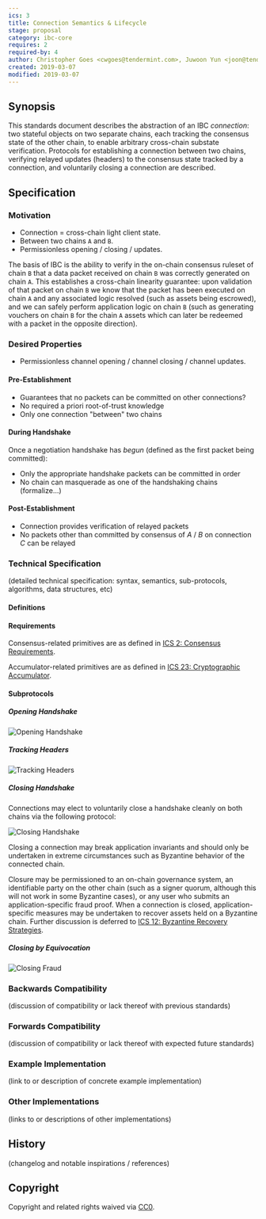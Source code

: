 ```yaml
---
ics: 3
title: Connection Semantics & Lifecycle
stage: proposal
category: ibc-core
requires: 2
required-by: 4
author: Christopher Goes <cwgoes@tendermint.com>, Juwoon Yun <joon@tendermint.com>
created: 2019-03-07
modified: 2019-03-07
---
```


## Synopsis

This standards document describes the abstraction of an IBC *connection*: two stateful objects on two separate chains, each tracking the consensus state of the other chain, to enable arbitrary cross-chain substate verification. Protocols for establishing a connection between two chains, verifying relayed updates (headers) to the consensus state tracked by a connection, and voluntarily closing a connection are described.

## Specification

### Motivation

- Connection = cross-chain light client state.
- Between two chains `A` and `B`.
- Permissionless opening / closing / updates.

The basis of IBC is the ability to verify in the on-chain consensus ruleset of chain `B` that a data packet received on chain `B` was correctly generated on chain `A`. This establishes a cross-chain linearity guarantee: upon validation of that packet on chain `B` we know that the packet has been executed on chain `A` and any associated logic resolved (such as assets being escrowed), and we can safely perform application logic on chain `B` (such as generating vouchers on chain `B` for the chain `A` assets which can later be redeemed with a packet in the opposite direction).

### Desired Properties

- Permissionless channel opening / channel closing / channel updates.

#### Pre-Establishment

- Guarantees that no packets can be committed on other connections?
- No required a priori root-of-trust knowledge
- Only one connection "between" two chains

#### During Handshake

Once a negotiation handshake has *begun* (defined as the first packet being committed):

- Only the appropriate handshake packets can be committed in order
- No chain can masquerade as one of the handshaking chains (formalize...)

#### Post-Establishment

- Connection provides verification of relayed packets
- No packets other than committed by consensus of *A* / *B* on connection *C* can be relayed

### Technical Specification

(detailed technical specification: syntax, semantics, sub-protocols, algorithms, data structures, etc)

#### Definitions


#### Requirements

Consensus-related primitives are as defined in [ICS 2: Consensus Requirements](../spec/ics-2-consensus-requirements).

Accumulator-related primitives are as defined in [ICS 23: Cryptographic Accumulator](../spec/ics-23-cryptographic-accumulator).

#### Subprotocols

##### Opening Handshake

![Opening Handshake](opening_handshake.png)

##### Tracking Headers

![Tracking Headers](tracking_headers.png)

##### Closing Handshake

Connections may elect to voluntarily close a handshake cleanly on both chains via the following protocol:

![Closing Handshake](closing_handshake.png)

Closing a connection may break application invariants and should only be undertaken in extreme circumstances such as Byzantine behavior of the connected chain.

Closure may be permissioned to an on-chain governance system, an identifiable party on the other chain (such as a signer quorum, although this will not work in some Byzantine cases), or any user who submits an application-specific fraud proof. When a connection is closed, application-specific measures may be undertaken to recover assets held on a Byzantine chain. Further discussion is deferred to [ICS 12: Byzantine Recovery Strategies](../ics-12-byzantine-recovery-strategies).

##### Closing by Equivocation

![Closing Fraud](closing_fraud.png)

### Backwards Compatibility

(discussion of compatibility or lack thereof with previous standards)

### Forwards Compatibility

(discussion of compatibility or lack thereof with expected future standards)

### Example Implementation

(link to or description of concrete example implementation)

### Other Implementations

(links to or descriptions of other implementations)

## History

(changelog and notable inspirations / references)

## Copyright

Copyright and related rights waived via [CC0](https://creativecommons.org/publicdomain/zero/1.0/).
